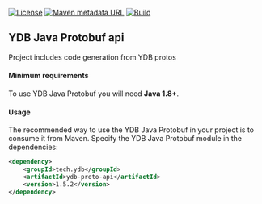 [![License](https://img.shields.io/badge/License-Apache%202.0-blue.svg)](https://github.com/ydb-platform/ydb-java-genproto/blob/master/LICENSE)
[![Maven metadata URL](https://img.shields.io/maven-metadata/v?metadataUrl=https%3A%2F%2Frepo1.maven.org%2Fmaven2%2Ftech%2Fydb%2Fydb-proto-api%2Fmaven-metadata.xml)](https://mvnrepository.com/artifact/tech.ydb/ydb-proto-api)
[![Build](https://img.shields.io/github/actions/workflow/status/ydb-platform/ydb-java-genproto/build.yaml)](https://github.com/ydb-platform/ydb-java-genproto/actions/workflows/build.yaml)

## YDB Java Protobuf api

Project includes code generation from YDB protos

#### Minimum requirements ####

To use YDB Java Protobuf you will need **Java 1.8+**.

#### Usage
The recommended way to use the YDB Java Protobuf in your project is to consume it from Maven.
Specify the YDB Java Protobuf module in the dependencies:

```xml
<dependency>
    <groupId>tech.ydb</groupId>
    <artifactId>ydb-proto-api</artifactId>
    <version>1.5.2</version>
</dependency>
```

